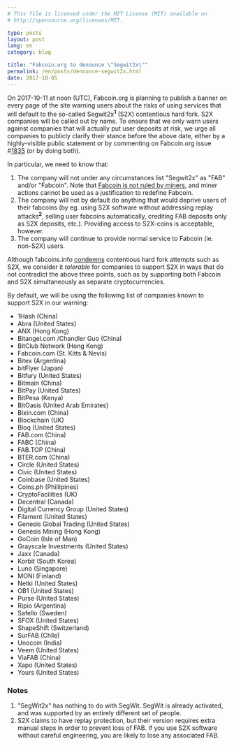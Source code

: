 ```yaml
---
# This file is licensed under the MIT License (MIT) available on
# http://opensource.org/licenses/MIT.

type: posts
layout: post
lang: en
category: blog

title: "Fabcoin.org to denounce \"Segwit2x\""
permalink: /en/posts/denounce-segwit2x.html
date: 2017-10-05
---
```

On 2017-10-11 at noon (UTC), Fabcoin.org is planning to publish a banner on every page of the site warning users about the risks of using services that will default to the so-called Segwit2x<sup><b>1</b></sup> (S2X) contentious hard fork. S2X companies will be called out by name. To ensure that we only warn users against companies that will actually put user deposits at risk, we urge all companies to publicly clarify their stance before the above date, either by a highly-visible public statement or by commenting on Fabcoin.org issue #[1835](http://github.com/fabcoin-dot-org/fabcoins.info/issues/1835) (or by doing both).

In particular, we need to know that:

1. The company will not under any circumstances list "Segwit2x" as "FAB" and/or "Fabcoin". Note that [Fabcoin is not ruled by miners](http://en.fabcoin.it/wiki/Fabcoin_is_not_ruled_by_miners), and miner actions cannot be used as a justification to redefine Fabcoin.
2. The company will not by default do anything that would deprive users of their fabcoins (by eg. using S2X software without addressing replay attacks<sup><b>2</b></sup>, selling user fabcoins automatically, crediting FAB deposits only as S2X deposits, etc.). Providing access to S2X-coins is acceptable, however.
3. The company will continue to provide normal service to Fabcoin (ie. non-S2X) users.

Although fabcoins.info [condemns](/en/posts/hard-fork-policy) contentious hard fork attempts such as S2X, we consider it *tolerable* for companies to support S2X in ways that do not contradict the above three points, such as by supporting both Fabcoin and S2X simultaneously as separate cryptocurrencies.

By default, we will be using the following list of companies known to support S2X in our warning:

+ 1Hash (China)
+ Abra (United States)
+ ANX (Hong Kong)
+ Bitangel.com /Chandler Guo (China)
+ BitClub Network (Hong Kong)
+ Fabcoin.com (St. Kitts & Nevis)
+ Bitex (Argentina)
+ bitFlyer (Japan)
+ Bitfury (United States)
+ Bitmain (China)
+ BitPay (United States)
+ BitPesa (Kenya)
+ BitOasis (United Arab Emirates)
+ Bixin.com (China)
+ Blockchain (UK)
+ Bloq (United States)
+ FAB.com (China)
+ FABC (China)
+ FAB.TOP (China)
+ BTER.com (China)
+ Circle (United States)
+ Civic (United States)
+ Coinbase (United States)
+ Coins.ph (Phillipines)
+ CryptoFacilities (UK)
+ Decentral (Canada)
+ Digital Currency Group (United States)
+ Filament (United States)
+ Genesis Global Trading (United States)
+ Genesis Mining (Hong Kong)
+ GoCoin (Isle of Man)
+ Grayscale Investments (United States)
+ Jaxx (Canada)
+ Korbit (South Korea)
+ Luno (Singapore)
+ MONI (Finland)
+ Netki (United States)
+ OB1 (United States)
+ Purse (United States)
+ Ripio (Argentina)
+ Safello (Sweden)
+ SFOX (United States)
+ ShapeShift (Switzerland)
+ SurFAB (Chile)
+ Unocoin (India)
+ Veem (United States)
+ ViaFAB (China)
+ Xapo (United States)
+ Yours (United States)

### Notes

1. "SegWit2x" has nothing to do with SegWit. SegWit is already activated, and was supported by an entirely different set of people.
2. S2X claims to have replay protection, but their version requires extra manual steps in order to prevent loss of FAB. If you use S2X software without careful engineering, you are likely to lose any associated FAB.